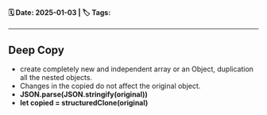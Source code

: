 #### 🗓️ Date: 2025-01-03 | 🏷️ Tags: 
---
## Deep Copy
- create completely new and independent array or an Object, duplication all the nested objects. 
- Changes in the copied do not affect the original object.
- **JSON.parse(JSON.stringify(original))**
- **let copied = structuredClone(original)**

